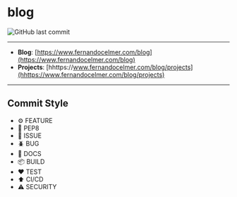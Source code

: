 # blog

![GitHub last commit](https://img.shields.io/github/last-commit/FernandoCelmer/blog?style=flat-square)

---

- **Blog**: [https://www.fernandocelmer.com/blog](https://www.fernandocelmer.com/blog)
- **Projects**: [hhttps://www.fernandocelmer.com/blog/projects](hhttps://www.fernandocelmer.com/blog/projects)

---

## Commit Style

- ⚙️ FEATURE
- 📝 PEP8
- 📌 ISSUE
- 🪲 BUG
- 📘 DOCS
- 📦 BUILD
- ❤️️ TEST
- ⬆️ CI/CD
- ⚠️ SECURITY